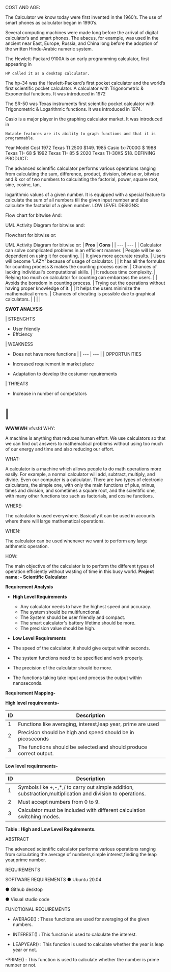 COST AND AGE:

The Calculator we know today were first invented in the 1960’s. The use of smart
phones as calculator began in 1990’s.

Several computing machines were made long before the arrival of digital
calculator’s and smart phones. The abacus, for example, was used in the ancient
near East, Europe, Russia, and China long before the adoption of the written
Hindu-Arabic numeric system.

The Hewlett-Packard 9100A is an early programming calculator, first appearing in

    HP called it as a desktop calculator.

The hp-34 was the Hewlett-Packard’s first pocket calculator and the world’s first
scientific pocket calculator. A calculator with Trigonometric & Exponential
functions. It was introduced in 1972

The SR-50 was Texas instruments first scientific pocket calculator with
Trigonometric & Logarithmic functions. It was introduced in 1974.

Casio is a major player in the graphing calculator market. It was introduced in

    Notable features are its ability to graph functions and that it is
    programmable.

Year Model Cost
1972 Texas TI 2500 $149.
1985 Casio fx-7000G $
1988 Texas TI- 68 $
1992 Texas TI- 85 $
2020 Texas TI-30XS $18.
DEFINING PRODUCT:

The advanced scientific calculator performs various operations ranging from
calculating the sum, difference, product, division, bitwise or, bitwise and & xor of
two numbers to calculating the factorial, power, square root, sine, cosine, tan,

logarithmic values of a given number. It is equipped with a special feature to
calculate the sum of all numbers till the given input number and also calculate the
factorial of a given number.
LOW LEVEL DESIGNS:

Flow chart for bitwise And:

UML Activity Diagram for bitwise and:

Flowchart for bitwise or:

UML Activity Diagram for bitwise or:
| **Pros** | **Cons** |
| --- | --- |
| Calculator can solve complicated problems in an efficient manner. | People will be so dependent on using it for counting. |
| It gives more accurate results. | Users will become &#39;LAZY&#39; because of usage of calculator. |
| It has all the formulas for counting process &amp; makes the counting process easier. | Chances of lacking individual&#39;s computational skills. |
| It reduces time complexity. | Relying too much on calculator for counting can embarrass the users. |
| Avoids the boredom in counting process. | Trying out the operations without having proper knowledge of it. |
| It helps the users minimize the mathematical errors. | Chances of cheating is possible due to graphical calculators. |
|
 |
 |

**SWOT ANALYSIS**

| STRENGHTS

- User friendly
- Effciency


 | WEAKNESS

- Does not have more functions
 |
| --- | --- |
| OPPORTUNITIES

- Increased requirement in market place
- Adaptation to develop the costumer rqeuirements


 | THREATS

- Increase in number of competators

 |
=======
**WWWWH**
vfvsfd
WHY:

A machine is anything that reduces human effort. We use calculators so that we can find out answers to mathematical problems without using too much of our energy and time and also reducing our effort.

WHAT:

A calculator is a machine which allows people to do math operations more easily. For example, a normal calculator will add, subtract, multiply, and divide. Even our computer is a calculator. There are two types of electronic calculators, the simple one, with only the main functions of plus, minus, times and division, and sometimes a square root, and the scientific one, with many other functions too such as factorials, and cosine functions.

WHERE:

The calculator is used everywhere. Basically it can be used in accounts where there will large mathematical operations.

WHEN:

The calculator can be used whenever we want to perform any large arithmetic operation.

HOW:

The main objective of the calculator is to perform the different types of operation efficiently without wasting of time in this busy world.
**Project name: - Scientific Calculator**

**Requirement Analysis**

- **High Level Requirements**
  - Any calculator needs to have the highest speed and accuracy.
  - The system should be multifunctional.
  - The System should be user friendly and compact.
  - The smart calculator&#39;s battery lifetime should be more.
  - The precision value should be high.

- **Low Level Requirements**

- The speed of the calculator, it should give output within seconds.
- The system functions need to be specified and work properly.
- The precision of the calculator should be more.
- The functions taking take input and process the output within nanoseconds.

**Requirement Mapping-**

**High level**  **requirements-**

| **ID** | **Description** |
| --- | --- |
| 1 |Functions like averaging, interest,leap year, prime are used|
| 2 | Precision should be high and speed should be in picoseconds |
| 3 | The functions should be selected and should produce correct output. |

**Low level requirements-**

| **ID** | **Description** |
| --- | --- |
| 1 | Symbols like +,-,\*,/ to carry out simple addition, substraction,multiplication and division to operations. |
| 2 | Must accept numbers from 0 to 9. |
| 3 | Calculator must be included with different calculation switching modes. |

**Table : High and Low Level Requirements.**


ABSTRACT

The advanced scientific calculator performs various operations ranging from calculating the average of numbers,simple interest,finding the leap year,prime number.


REQUIREMENTS

SOFTWARE REQUIREMENTS
● Ubuntu 20.04

● Github desktop

● Visual studio code


FUNCTIONAL REQUIREMENTS

- AVERAGE() : These functions are used for averaging of the given numbers.

- INTEREST() : This function is used to calculate the interest.

- LEAPYEAR() : This function is used to calculate whether the year is leap year or not.

-PRIME() : This function is used to calculate whether the number is prime number or not.
